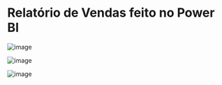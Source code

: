 # Relatório de Vendas feito no Power BI

![image](https://github.com/user-attachments/assets/27756eea-4342-4c50-81da-39c1c9c70748)

![image](https://github.com/user-attachments/assets/5baa0d98-8cd8-402b-a96a-b62683593612)

![image](https://github.com/user-attachments/assets/4223d814-5ddc-4ad1-a027-4e20be0aaa8f)



